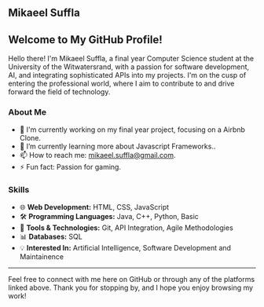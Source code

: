 ## Mikaeel Suffla

## Welcome to My GitHub Profile!

Hello there! I'm Mikaeel Suffla, a final year Computer Science student at the University of the Witwatersrand, with a passion for software development, AI, and integrating sophisticated APIs into my projects. I'm on the cusp of entering the professional world, where I aim to contribute to and drive forward the field of technology.

### About Me

- 🔭 I'm currently working on my final year project, focusing on a Airbnb Clone.
- 🌱 I’m currently learning more about Javascript Frameworks..
- 📫 How to reach me: mikaeel.suffla@gmail.com.
- ⚡ Fun fact: Passion for gaming.

### Skills

- 🌐 **Web Development:** HTML, CSS, JavaScript
- 🛠️ **Programming Languages:** Java, C++, Python, Basic
- 🔧 **Tools & Technologies:** Git, API Integration, Agile Methodologies
- 📊 **Databases:** SQL
- 💡 **Interested In:** Artificial Intelligence, Software Development and Maintainence




---

Feel free to connect with me here on GitHub or through any of the platforms linked above. Thank you for stopping by, and I hope you enjoy browsing my work!


